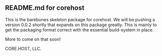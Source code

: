 ## README.md for corehost

This is the barebones skeleton package for corehost. We will be pushing a version
0.0.2 shortly that expands on this package greatly. This is mainly to get the
packaging format correct with the essential build-system in place.

More to come on that soon!

CORE.HOST, LLC.

